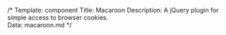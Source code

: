 /* 
Template: component 
Title: Macaroon 
Description: A jQuery plugin for simple access to browser cookies.  
Data: macaroon.md 
*/
